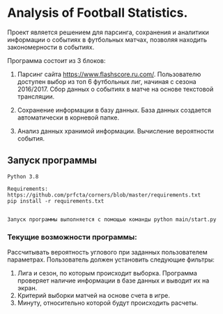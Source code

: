 # Analysis of Football Statistics.

Проект является решением для парсинга, сохранения и аналитики информации о событиях в футбольных матчах, позволяя находить закономерности в событиях.

Программа состоит из 3 блоков:
1. Парсинг сайта <https://www.flashscore.ru.com/>. Пользователю доступен выбор из топ 6 футбольных лиг, начиная с сезона 2016/2017. Сбор данных о событиях в матче на основе текстовой трансляции.

1. Сохранение информации в базу данных. База данных создается автоматически в корневой папке.
1. Анализ данных хранимой информации. Вычисление вероятности события.

## Запуск программы
    Python 3.8

    Requirements: https://github.com/prfcta/corners/blob/master/requirements.txt
    pip install -r requirements.txt


    Запуск программы выполняется с помощью команды python main/start.py

### Текущие возможности программы:
Рассчитывать вероятность углового при заданных пользователем параметрах. Пользователь должен установить следующие фильтры: 
1. Лига и сезон, по которым происходит выборка. Программа проверяет наличие информации в базе данных и выводит их на экран. 
2. Критерий выборки матчей на основе счета в игре. 
3. Минуту, относительно которой будут происходить расчеты.





